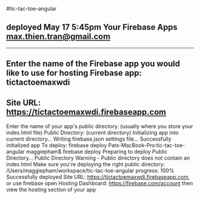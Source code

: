 #tic-tac-toe-angular


deployed May 17 5:45pm
Your Firebase Apps max.thien.tran@gmail.com
----------------------------------------------------

----------------------------------------------------
Enter the name of the Firebase app you would like to use for hosting
Firebase app: tictactoemaxwdi
----------------------------------------------------
Site URL: https://tictactoemaxwdi.firebaseapp.com
----------------------------------------------------
Enter the name of your app's public directory.
(usually where you store your index.html file)
Public Directory: (current directory) 
Initializing app into current directory...
Writing firebase.json settings file...
Successfully initialized app
To deploy: firebase deploy
Pats-MacBook-Pro:tic-tac-toe-angular maggiepham$ firebase deploy
Preparing to deploy Public Directory...
Public Directory Warning - Public directory does not contain an index.html
Make sure you're deploying the right public directory: /Users/maggiepham/workspace/tic-tac-toe-angular
progress: 100%
Successfully deployed
Site URL: https://tictactoemaxwdi.firebaseapp.com, or use firebase open
Hosting Dashboard: https://firebase.com/account then view the hosting section of your app
